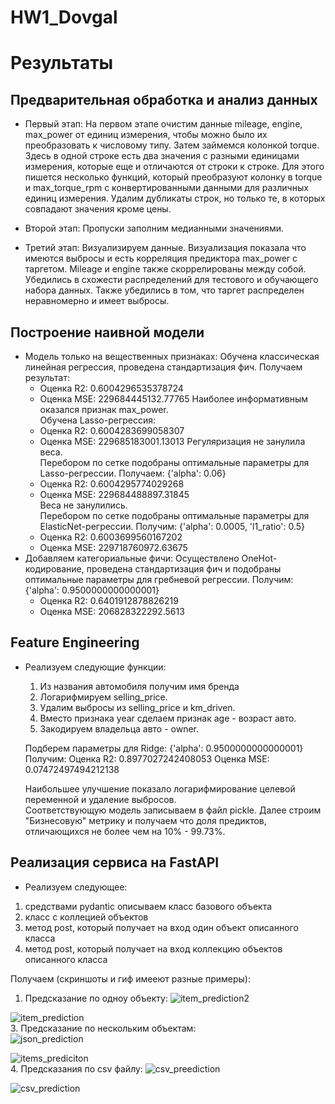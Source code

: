 # HW1_Dovgal

# Результаты
## Предварительная обработка и анализ данных
* Первый этап:
    На первом этапе очистим данные mileage, engine, max_power от единиц измерения, чтобы можно было их преобразовать к числовому типу.
   Затем займемся колонкой torque. Здесь в одной строке есть два значения с разными единицами измерения, которые еще и отличаются от строки к строке. Для этого пишется несколько функций, который преобразуют колонку в torque и max_torque_rpm  с конвертированными данными для различных единиц измерения.
  Удалим дубликаты строк, но только те, в которых совпадают значения кроме цены.

* Второй этап:
    Пропуски заполним медианными значениями.

* Третий этап:
    Визуализируем данные. Визуализация показала что имеются выбросы и есть корреляция предиктора max_power с таргетом. Mileage и engine также скоррелированы между собой. Убедились в схожести распределений для тестового и обучающего набора данных.
  Также убедились в том, что таргет распределен неравномерно и имеет выбросы.

## Построение наивной модели
* Модель только на вещественных признаках:
    Обучена классическая линейная регрессия, проведена стандартизация фич. Получаем результат:
    * Оценка R2: 0.6004296535378724
    * Оценка MSE: 229684445132.77765
    Наиболее информативным оказался признак max_power.  
    Обучена Lasso-регрессия:
    * Оценка R2: 0.6004283699058307
    * Оценка MSE: 229685183001.13013
    Регуляризация не занулила веса.  
    Перебором по сетке подобраны оптимальные параметры для Lasso-регрессии.
    Получаем: {'alpha': 0.06}  
    * Оценка R2: 0.6004295774029268
    * Оценка MSE: 229684488897.31845  
    Веса не занулились.  
    Перебором по сетке подобраны оптимальные параметры для ElasticNet-регрессии.
    Получим: {'alpha': 0.0005, 'l1_ratio': 0.5}    
    * Оценка R2: 0.6003699560167202  
    * Оценка MSE: 229718760972.63675  
 * Добавляем категориальные фичи:
    Осуществлено OneHot-кодирование, проведена стандартизация фич и подобраны оптимальные параметры для гребневой регрессии.
    Получим:{'alpha': 0.9500000000000001}    
    * Оценка R2: 0.6401912878826219  
    * Оценка MSE: 206828322292.5613

## Feature Engineering
* Реализуем следующие функции:
    1. Из названия автомобиля получим имя бренда
    2. Логарифмируем selling_price.
    3. Удалим выбросы из selling_price и km_driven.
    4. Вместо признака year сделаем признак age - возраст авто.
    5. Закодируем владельца авто - owner.
    
    Подберем параметры для Ridge: {'alpha': 0.9500000000000001}
    Получим:
    Оценка R2: 0.8977027242408053
    Оценка MSE: 0.07472497494212138
    
    Наибольшее улучшение показало логарифмирование целевой переменной и удаление выбросов.  
  Соответствующую модель записываем в файл pickle.
    Далее строим "Бизнесовую" метрику и получаем что доля предиктов, отличающихся не более чем на 10% - 99.73%. 

## Реализация сервиса на FastAPI
* Реализуем следующее:
1. средствами pydantic описываем класс базового объекта
2. класс с коллецией объектов
3. метод post, который получает на вход один объект описанного класса
4. метод post, который получает на вход коллекцию объектов описанного класса

Получаем (скриншоты и гиф имееют разные примеры):  
1. Предсказание по одноу объекту:
      ![item_prediction2](https://github.com/boisterous-cat/hw1_regression_with_inference_Dovgal/assets/93883573/e8af628f-a205-46f5-94e2-2be8ef698769)  

![item_prediction](https://github.com/boisterous-cat/hw1_regression_with_inference_Dovgal/assets/93883573/fd166c54-72cf-4575-9ef7-8f273a902ba5)  
3. Предсказание по нескольким объектам:  
  ![json_prediction](https://github.com/boisterous-cat/hw1_regression_with_inference_Dovgal/assets/93883573/ef901710-2a4b-497e-9ed8-734dd68f115d)

   ![items_prediciton](https://github.com/boisterous-cat/hw1_regression_with_inference_Dovgal/assets/93883573/d4953673-5535-4c44-af4c-6f81c6c44033)  
4. Предсказания по csv файлу:
     ![csv_preediction](https://github.com/boisterous-cat/hw1_regression_with_inference_Dovgal/assets/93883573/655fec10-478f-44b3-9c8a-db1085d23df5)

   ![csv_prediction](https://github.com/boisterous-cat/hw1_regression_with_inference_Dovgal/assets/93883573/f65a196a-671d-4e98-850e-5f69aaf2c3e4)



